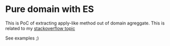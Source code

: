 Pure domain with ES
===================

This is PoC of extracting apply-like method out of domain agreggate. This is related to my [stackoverflow topic](https://stackoverflow.com/questions/47953944/mixing-together-ddd-with-cqrs#comment82960421_47995161)

See examples ;)